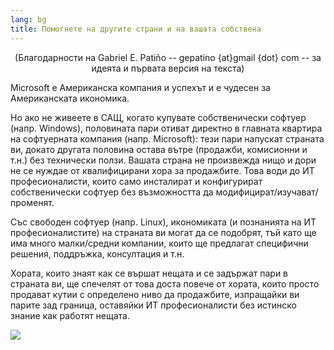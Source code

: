 ```yaml
---
lang: bg
title: Помогнете на другите страни и на вашата собствена
---
```


<center>(Благодарности на Gabriel E. Patiño -- gepatino {at}gmail {dot} com -- за идеята и първата версия на текста) </center>

Microsoft е Американска компания и успехът и е чудесен за Американската икономика.

Но ако не живеете в САЩ, когато купувате собственически софтуер (напр. Windows), половината пари отиват директно в главната квартира на софтуерната компания (напр. Microsoft): тези пари напускат страната ви, докато другата половина остава вътре (продажби, комисионни и т.н.) без технически ползи. Вашата страна не произвежда нищо и дори не се нуждае от квалифицирани хора за продажбите. Това води до ИТ професионалисти, които само инсталират и конфигурират собственически софтуер без възможността да модифицират/изучават/променят.

Със свободен софтуер (напр. Linux), икономиката (и познанията на ИТ професионалистите) на страната ви могат да се подобрят, тъй като ще има много малки/средни компании, които ще предлагат специфични решения, поддръжка, консултация и т.н.

Хората, които знаят как се вършат нещата и се задържат пари в страната ви, ще спечелят от това доста повече от хората, които просто продават кутии с определено ниво да продажбите, изпращайки ви парите зад граница, оставяйки ИТ професионалисти без истинско знание как работят нещата.

<img src="Images/earth.png" />




